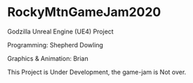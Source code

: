 # RockyMtnGameJam2020
Godzilla Unreal Engine (UE4) Project


Programming: Shepherd Dowling  

Graphics & Animation: Brian  


This Project is Under Development, the game-jam is Not over.